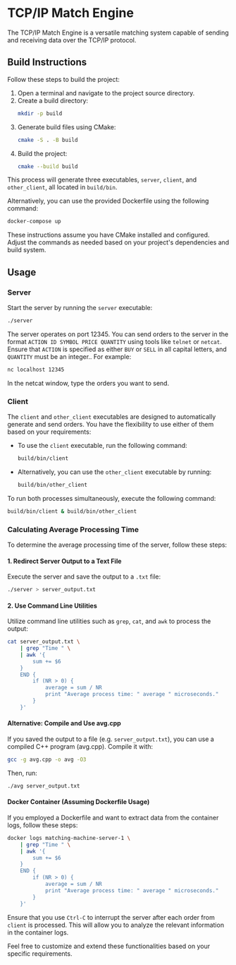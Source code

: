 # TCP/IP Match Engine

The TCP/IP Match Engine is a versatile matching system capable of sending and receiving data over the TCP/IP protocol.

## Build Instructions

Follow these steps to build the project:

1. Open a terminal and navigate to the project source directory.
2. Create a build directory:
    ```bash
    mkdir -p build
    ```
3. Generate build files using CMake:
    ```bash
    cmake -S . -B build
    ```
4. Build the project:
    ```bash
    cmake --build build
    ```

This process will generate three executables, `server`, `client`, and `other_client`, all located in `build/bin`.

Alternatively, you can use the provided Dockerfile using the following command:

```bash
docker-compose up
```

These instructions assume you have CMake installed and configured. Adjust the commands as needed based on your project's dependencies and build system.

## Usage

### Server

Start the server by running the `server` executable:

```bash
./server
```

The server operates on port 12345. You can send orders to the server in the format `ACTION ID SYMBOL PRICE QUANTITY` using tools like `telnet` or `netcat`. Ensure that `ACTION` is specified as either `BUY` or `SELL` in all capital letters, and `QUANTITY` must be an integer.. For example:

```bash
nc localhost 12345
```

In the netcat window, type the orders you want to send.

### Client

The `client` and `other_client` executables are designed to automatically generate and send orders. You have the flexibility to use either of them based on your requirements:

- To use the `client` executable, run the following command:
  ```bash
  build/bin/client
  ```
- Alternatively, you can use the `other_client` executable by running:
  ```bash
  build/bin/other_client
  ```
To run both processes simultaneously, execute the following command:
```bash
build/bin/client & build/bin/other_client
```

### Calculating Average Processing Time
To determine the average processing time of the server, follow these steps:

#### 1. Redirect Server Output to a Text File
Execute the server and save the output to a `.txt` file:
```bash
./server > server_output.txt
```
#### 2. Use Command Line Utilities
Utilize command line utilities such as `grep`, `cat`, and `awk` to process the output:

```bash
cat server_output.txt \
    | grep "Time " \
    | awk '{
        sum += $6
    } 
    END {
        if (NR > 0) {
            average = sum / NR
            print "Average process time: " average " microseconds."
        }
    }'
```

#### Alternative: Compile and Use avg.cpp
If you saved the output to a file (e.g. `server_output.txt`), you can use a compiled C++ program (avg.cpp). Compile it with:

```bash
gcc -g avg.cpp -o avg -O3
```

Then, run:

```bash
./avg server_output.txt
```

#### Docker Container (Assuming Dockerfile Usage)
If you employed a Dockerfile and want to extract data from the container logs, follow these steps:

```bash
docker logs matching-machine-server-1 \
    | grep "Time " \
    | awk '{
        sum += $6
    } 
    END {
        if (NR > 0) {
            average = sum / NR
            print "Average process time: " average " microseconds."
        }
    }'
```

Ensure that you use `Ctrl-C` to interrupt the server after each order from `client` is processed. This will allow you to analyze the relevant information in the container logs.

Feel free to customize and extend these functionalities based on your specific requirements.
